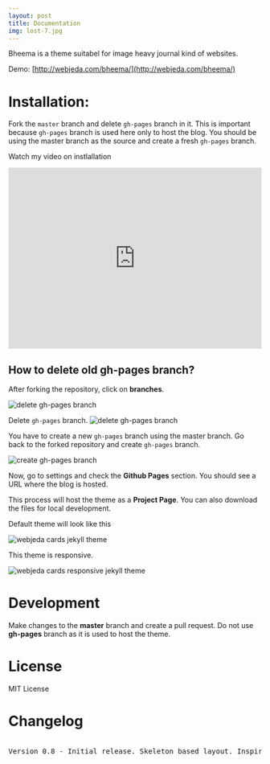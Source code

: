 ```yaml
---
layout: post
title: Documentation
img: lost-7.jpg
---
```


Bheema is a theme suitabel for image heavy journal kind of websites. 

Demo: [http://webjeda.com/bheema/](http://webjeda.com/bheema/)


# Installation: 
Fork the ``master`` branch and delete ``gh-pages`` branch in it. This is important because ``gh-pages`` branch is used here only to host the blog. You should be using the master branch as the source and create a fresh ``gh-pages`` branch.

Watch my video on instlallation
<iframe width="100%" height="360" src="https://www.youtube.com/embed/T2nx6tj-ZH4?rel=0" frameborder="0" allowfullscreen></iframe>

## How to delete old **gh-pages** branch?
After forking the repository, click on **branches**.

![delete gh-pages branch](https://blog.webjeda.com/images/delete-github-branch.png)

Delete ``gh-pages`` branch.
![delete gh-pages branch](https://blog.webjeda.com/images/delete-github-branch-2.png)

You have to create a new ``gh-pages`` branch using the master branch. Go back to the forked repository and create ``gh-pages`` branch.

![create gh-pages branch](https://blog.webjeda.com/images/create-gh-pages-branch.JPG)

Now, go to settings and check the **Github Pages** section. You should see a URL where the blog is hosted.

This process will host the theme as a **Project Page**. You can also download the files for local development. 

Default theme will look like this

![webjeda cards jekyll theme]({{site.baseurl}}/img/bheema-jekyll-theme.png)

This theme is responsive.

![webjeda cards responsive jekyll theme]({{site.baseurl}}/img/bheema-jekyll-responsive-theme-screenshot.png)


# Development
Make changes to the **master** branch and create a pull request. Do not use **gh-pages** branch as it is used to host the theme.


# License
MIT License

# Changelog
<pre> 
Version 0.8 - Initial release. Skeleton based layout. Inspired by TheVerge.
</pre>
